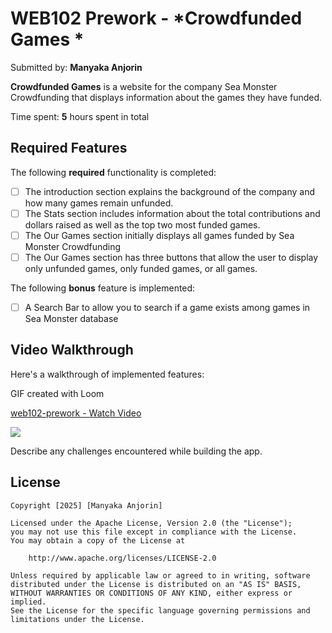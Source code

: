 # WEB102 Prework - *Crowdfunded Games *

Submitted by: **Manyaka Anjorin**

**Crowdfunded Games** is a website for the company Sea Monster Crowdfunding that displays information about the games they have funded.

Time spent: **5** hours spent in total

## Required Features

The following **required** functionality is completed:

* [ ] The introduction section explains the background of the company and how many games remain unfunded.
* [ ] The Stats section includes information about the total contributions and dollars raised as well as the top two most funded games.
* [ ] The Our Games section initially displays all games funded by Sea Monster Crowdfunding
* [ ] The Our Games section has three buttons that allow the user to display only unfunded games, only funded games, or all games.

The following **bonus** feature is implemented:

* [ ] A Search Bar to allow you to search if a game exists among games in Sea Monster database

## Video Walkthrough

Here's a walkthrough of implemented features:

GIF created with Loom 
<div>
    <a href="https://www.loom.com/share/e8c0c9729ab24a35a4329b8a79679026">
      <p>web102-prework - Watch Video</p>
    </a>
    <a href="https://www.loom.com/share/e8c0c9729ab24a35a4329b8a79679026">
      <img style="max-width:300px;" src="https://cdn.loom.com/sessions/thumbnails/e8c0c9729ab24a35a4329b8a79679026-93c3dab657727fe5-full-play.gif">
    </a>
  </div>

Describe any challenges encountered while building the app.

## License

    Copyright [2025] [Manyaka Anjorin]

    Licensed under the Apache License, Version 2.0 (the "License");
    you may not use this file except in compliance with the License.
    You may obtain a copy of the License at

        http://www.apache.org/licenses/LICENSE-2.0

    Unless required by applicable law or agreed to in writing, software
    distributed under the License is distributed on an "AS IS" BASIS,
    WITHOUT WARRANTIES OR CONDITIONS OF ANY KIND, either express or implied.
    See the License for the specific language governing permissions and
    limitations under the License.
